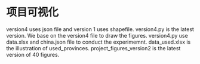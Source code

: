 # 项目可视化
version4 uses json file and version 1 uses shapefile. version4.py is the latest version.
We base on the version4 file to draw the figures.
version4.py use data.xlsx and china.json file to conduct the experimemnt.
data_used.xlsx is the illustration of used_provinces.
project_figures_version2 is the latest version of 40 figures.
